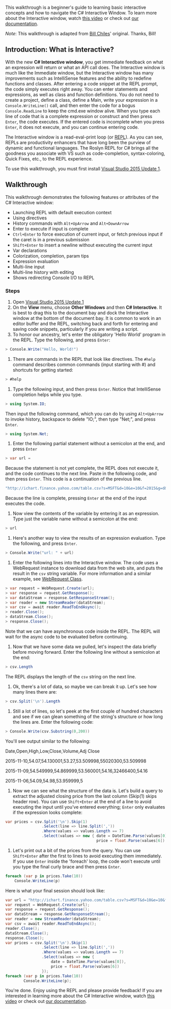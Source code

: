 This walkthrough is a beginner's guide to learning basic interactive concepts and how to navigate the C# Interactive Window. To learn more about the Interactive window, watch [this video](channel9.msdn.com/Events/Visual-Studio/Connect-event-2015/103) or check out [our documentation](https://github.com/dotnet/roslyn/wiki/Interactive-Window).

*Note*: This walkthrough is adapted from [Bill Chiles](https://github.com/billchi-ms)' original. Thanks, Bill!

## Introduction: What is Interactive?

With the new **C# Interactive window**, you get immediate feedback on what an expression will return or what an API call does. The Interactive window is much like the Immediate window, but the Interactive window has many improvements such as IntelliSense features and the ability to redefine functions and classes. After entering a code snippet at the REPL prompt, the code simply executes right away. You can enter statements and expressions, as well as class and function definitions. You do not need to create a project, define a class, define a Main, write your expression in a ```Console.WriteLine()``` call, and then enter the code for a bogus ```Console.ReadLine``` to keep the cmd.exe window alive. When you type each line of code that is a complete expression or construct and then press ```Enter```, the code executes.  If the entered code is incomplete when you press ```Enter```, it does not execute, and you can continue entering code.

The Interactive window is a read-eval-print loop (or [REPL](http://en.wikipedia.org/wiki/REPL)). As you can see, REPLs are productivity enhancers that have long been the purview of dynamic and functional languages. The Roslyn REPL for C# brings all the goodness you associate with VS such as code-completion, syntax-coloring, Quick Fixes, etc., to the REPL experience.

To use this walkthrough, you must first install [Visual Studio 2015 Update 1](http://go.microsoft.com/fwlink/?LinkId=691129).

## Walkthrough

This walkthrough demonstrates the following features or attributes of the C# Interactive window:
- Launching REPL with default execution context
- Using directives
- History commands with ```Alt+UpArrow``` and ```Alt+DownArrow```
- Enter to execute if input is complete
- ```Ctrl+Enter``` to force execution of current input, or fetch previous input if the caret is in a previous submission
- ```Shift+Enter``` to insert a newline without executing the current input
- Var declarations
- Colorization, completion, param tips
- Expression evaluation
- Multi-line input
- Multi-line history with editing
- Shows redirecting Console I/O to REPL

### Steps
1. Open [Visual Studio 2015 Update 1](http://go.microsoft.com/fwlink/?LinkId=691129)
1. On the **View** menu, choose **Other Windows** and then **C# Interactive**. It is best to drag this to the document bay and dock the Interactive window at the bottom of the document bay. It is common to work in an editor buffer and the REPL, switching back and forth for entering and saving code snippets, particularly if you are writing a script.
1. To honor our ancestry, let's enter the obligatory 'Hello World' program in the REPL. Type the following, and press ```Enter```:
  
  ```csharp
  > Console.Write("Hello, World!")
  ```
  
1. There are commands in the REPL that look like directives. The ```#help``` command describes common commands (input starting with #) and shortcuts for getting started:

 ```csharp
 > #help
 ```
 
1. Type the following input, and then press ```Enter```. Notice that IntelliSense completion helps while you type.
 
  ```csharp
  > using System.IO;
  ```
  Then input the following command, which you can do by using ```Alt+UpArrow``` to invoke history, backspace to delete "IO;", then type "Net;", and press ```Enter```.
  ```csharp
  > using System.Net;
  ```

1. Enter the following partial statement without a semicolon at the end, and press ```Enter```
  ```csharp
  > var url =
  ```
  Because the statement is not yet complete, the REPL does not execute it, and the code continues to the next line. Paste in the following code, and then press ```Enter```. This code is a continuation of the previous line.
  
  ```csharp
  "http://ichart.finance.yahoo.com/table.csv?s=MSFT&d=10&e=10&f=2015&g=d&a=2&b=13&c=1986&ignore=.csv";
  ```
  
  Because the line is complete, pressing ```Enter``` at the end of the input executes the code.
  
1. Now view the contents of the variable by entering it as an expression. Type just the variable name without a semicolon at the end:
  ```csharp
  > url
  ```

1. Here's another way to view the results of an expression evaluation. Type the following, and press ```Enter```.
  ```csharp
  > Console.Write("url: " + url)
  ```
  
1. Enter the following lines into the Interactive window. The code uses a WebRequest instance to download data from the web site, and puts the result in the ```csv``` string variable. For more information and a similar example, see [WebRequest Class](https://msdn.microsoft.com/en-us/library/system.net.webrequest.aspx).
  ```csharp
  > var request = WebRequest.Create(url);
  > var response = request.GetResponse();
  > var dataStream = response.GetResponseStream();
  > var reader = new StreamReader(dataStream);
  > var csv = await reader.ReadToEndAsync();
  > reader.Close();
  > dataStream.Close();
  > response.Close();
 ```
 
 Note that we can have asynchronous code inside the REPL. The REPL will wait for the async code to be evaluated before continuing.

1. Now that we have some data we pulled, let's inspect the data briefly before moving forward. Enter the following line without a semicolon at the end:
  ```csharp
  > csv.Length
  ```
  
  The REPL displays the length of the ```csv``` string on the next line.
  
1. Ok, there's a lot of data, so maybe we can break it up. Let's see how many lines there are:
  ```csharp
  > csv.Split('\n').Length
  ```

1. Still a lot of lines, so let's peek at the first couple of hundred characters and see if we can glean something of the string's structure or how long the lines are. Enter the following code:
  ```csharp
  > Console.Write(csv.Substring(0,200))
  ```
  
  You'll see output similar to the following:
  
  <p>Date,Open,High,Low,Close,Volume,Adj Close</p>
  <p>2015-11-10,54.07,54.130001,53.27,53.509998,55020300,53.509998</p>
  <p>2015-11-09,54.549999,54.869999,53.560001,54.16,32466400,54.16</p>
  <p>2015-11-06,54.09,54.98,53.959999,5</p>

1. Now we can see what the structure of the data is. Let's build a query to extract the adjusted closing price from the last column (Skip(1) skips header row). You can use ```Shift+Enter``` at the end of a line to avoid executing the input until you’ve entered everything; ```Enter``` only evaluates if the expression looks complete:
  ```csharp
  var prices = csv.Split('\n').Skip(1)
     			  .Select(line => line.Split(','))
     			  .Where(values => values.Length == 7)
     			  .Select(values => new { date = DateTime.Parse(values[0]), 
					   					  price = float.Parse(values[6]) });
  ```

1. Let's print out a bit of the prices from the query. You can use ```Shift+Enter``` after the first to lines to avoid executing them immediately. If you use ```Enter``` inside the 'foreach' loop, the code won't execute until you type the final curly brace and then press ```Enter```.
  ```csharp
  foreach (var p in prices.Take(10))
  	  Console.WriteLine(p)
  ```

Here is what your final session should look like:
```csharp
var url = "http://ichart.finance.yahoo.com/table.csv?s=MSFT&d=10&e=10&f=2015&g=d&a=2&b=13&c=1986&ignore=.csv";
var request = WebRequest.Create(url);
var response = request.GetResponse();
var dataStream = response.GetResponseStream();
var reader = new StreamReader(dataStream);
var csv = await reader.ReadToEndAsync();
reader.Close();
dataStream.Close();
response.Close();
var prices = csv.Split('\n').Skip(1)
                .Select(line => line.Split(','))
                .Where(values => values.Length == 7)
                .Select(values => new {
                    date = DateTime.Parse(values[0]),
                    price = float.Parse(values[6])
                });
foreach (var p in prices.Take(10))
        Console.WriteLine(p);
```

You're done. Enjoy using the REPL and please provide feedback! If you are interested in learning more about the C# Interactive window, watch [this video](channel9.msdn.com/Events/Visual-Studio/Connect-event-2015/103) or check out [our documentation](https://github.com/dotnet/roslyn/wiki/Interactive-Window).